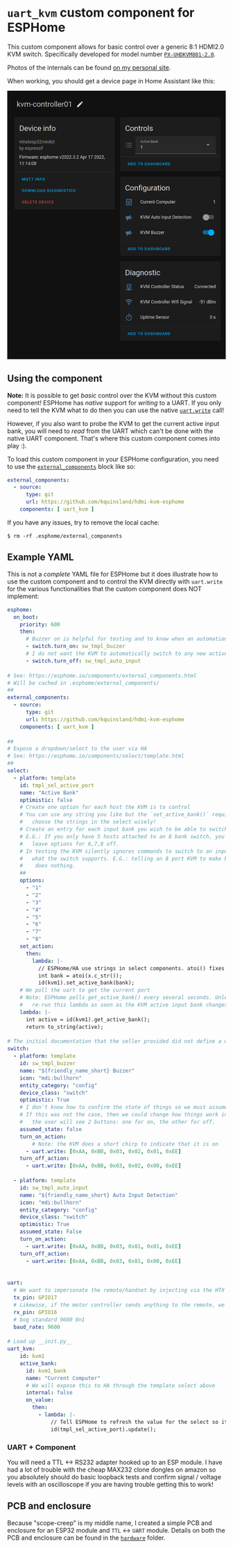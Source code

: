 # `uart_kvm` custom component for ESPHome

This custom component allows for basic control over a generic 8:1 HDMI2.0 KVM switch.
Specifically developed for model number [`PX-UHDKVM801-2.0`](https://www.aliexpress.com/item/1005003927404402.html).

Photos of the internals can be found [on my personal site](https://karlquinsland.com/hdmi-kvm-teardown-and-esphome/).

When working, you should get a device page in Home Assistant like this:

<!-- markdownlint-disable-next-line MD045 -->
![](./esphome/example_ha_conf.png)

## Using the component

**Note:** It is possible to get _basic_ control over the KVM without this custom component! ESPHome has _native_ support for _writing_ to a UART. If you only need to tell the KVM what to do then you can use the native [`uart.write`](https://esphome.io/components/uart.html#uart-write-action) call!

However, if  you also want to probe the KVM to get the current active input bank, you will need to _read_ from the UART which can't be done with the native UART component. That's where this custom component comes into play :).

To load this custom component in your ESPHome configuration, you need to use the [`external_components`](https://esphome.io/components/external_components.html) block like so:

```yaml
external_components:
  - source:
      type: git
      url: https://github.com/kquinsland/hdmi-kvm-esphome
    components: [ uart_kvm ]
```

If you have any issues, try to remove the local cache:

<!-- markdownlint-disable-file MD014 -->
```shell
$ rm -rf .esphome/external_components
```

## Example YAML

This is not a _complete_ YAML file for ESPHome but it does illustrate how to use the custom component and to control the KVM directly with `uart.write` for the various functionalities that the custom component does NOT implement:

```yaml
esphome:
  on_boot:
    priority: 600
    then:
      # Buzzer on is helpful for testing and to know when an automation triggers a change
      - switch.turn_on: sw_tmpl_buzzer
      # I do not want the KVM to automatically switch to any new active HDMI cable
      - switch.turn_off: sw_tmpl_auto_input

# See: https://esphome.io/components/external_components.html
# Will be cached in .esphome/external_components/
##
external_components:
  - source:
      type: git
      url: https://github.com/kquinsland/hdmi-kvm-esphome
    components: [ uart_kvm ]

##
# Expose a dropdown/select to the user via HA
# See: https://esphome.io/components/select/template.html
##
select:
  - platform: template
    id: tmpl_sel_active_port
    name: "Active Bank"
    optimistic: false
    # Create one option for each host the KVM is to control
    # You can use any string you like but the `set_active_bank()` requires an `int` so
    #   choose the strings in the select wisely!
    # Create an entry for each input bank you wish to be able to switch between.
    # E.G.: If you only have 5 hosts attached to an 8 bank switch, you can safely
    #   leave options for 6,7,8 off.
    # In testing the KVM silently ignores commands to switch to an input bank beyond
    #   what the switch supports. E.G.: telling an 8 port KVM to make bank 10 active 
    #    does nothing.
    ##
    options:
      - "1"
      - "2"
      - "3"
      - "4"
      - "5"
      - "6"
      - "7"
      - "8"
    set_action:
      then:
        lambda: |-
          // ESPHome/HA use strings in select components. atoi() fixes this for us :)
          int bank = atoi(x.c_str());
          id(kvm1).set_active_bank(bank);
    # We poll the uart to get the current port
    # Note: ESPHome polls get_active_bank() every several seconds. Unless we actively tell ESPHome to
    #   re-run this lambda as soon as the KVM active input bank changes, this value will lag behind reality
    lambda: |-
      int active = id(kvm1).get_active_bank();
      return to_string(active);

# The initial documentation that the seller provided did not define a way to inquire about buzzer active state or active input chase behavior so we can implement this with standard `uart.write` rather than in custom c++
switch:
  - platform: template
    id: sw_tmpl_buzzer
    name: "${friendly_name_short} Buzzer"
    icon: "mdi:bullhorn"
    entity_category: "config"
    device_class: "switch"
    optimistic: True
    # I don't know how to confirm the state of things so we must assume that sending the "off" command will be enough to turn it off. In testing, sending the "off" command is reliable.
    # If this was not the case, then we could change how things work in HA: instead of a switch
    #   the user will see 2 buttons: one for on, the other for off.
    assumed_state: false
    turn_on_action:
        # Note: the KVM does a short chirp to indicate that it is on
      - uart.write: [0xAA, 0xBB, 0x03, 0x02, 0x01, 0xEE]
    turn_off_action:
      - uart.write: [0xAA, 0xBB, 0x03, 0x02, 0x00, 0xEE]

  - platform: template
    id: sw_tmpl_auto_input
    name: "${friendly_name_short} Auto Input Detection"
    icon: "mdi:bullhorn"
    entity_category: "config"
    device_class: "switch"
    optimistic: True
    assumed_state: False
    turn_on_action:
      - uart.write: [0xAA, 0xBB, 0x03, 0x81, 0x01, 0xEE]
    turn_off_action:
      - uart.write: [0xAA, 0xBB, 0x03, 0x81, 0x00, 0xEE]


uart:
  # We want to impersonate the remote/handset by injecting via the HTX pin which is mapped to 17
  tx_pin: GPIO17
  # Likewise, if the motor controller sends anything to the remote, we _also_ want to hear it.
  rx_pin: GPIO16
  # bog standard 9600 8n1
  baud_rate: 9600

# Load up __init.py__
uart_kvm:
    id: kvm1
    active_bank:
      id: kvm1_bank
      name: "Current Computer"
      # We will expose this to HA through the template select above
      internal: false
      on_value:
        then:
          - lambda: |-
              // Tell ESPHome to refresh the value for the select so it does not lag by several seconds
              id(tmpl_sel_active_port).update();

```

### UART + Component

You will need a TTL <-> RS232 adapter hooked up to an ESP module. I have had a lot of trouble with the cheap MAX232 clone dongles on amazon so you absolutely should do basic loopback tests and confirm signal / voltage levels with an oscilloscope if you are having trouble getting this to work!

## PCB and enclosure

Because "scope-creep" is my middle name, I created a simple PCB and enclosure for an ESP32 module and `TTL` <-> `UART` module.
Details on both the PCB and enclosure can be found in the [`hardware`](./hardware/readme.md) folder.
